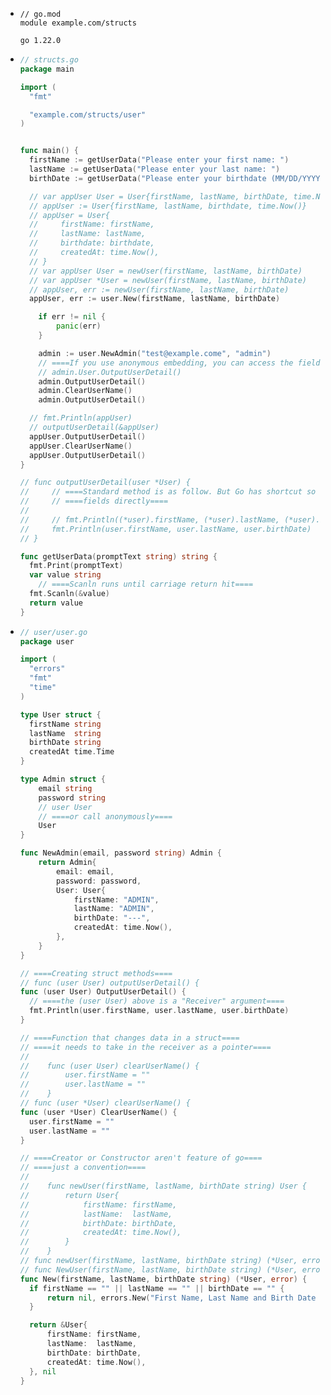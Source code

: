 - ```gomod
  // go.mod
  module example.com/structs
  
  go 1.22.0
  ```
- ```go
  // structs.go
  package main
  
  import (
  	"fmt"
  
  	"example.com/structs/user"
  )
  
  
  func main() {
  	firstName := getUserData("Please enter your first name: ")
  	lastName := getUserData("Please enter your last name: ")
  	birthDate := getUserData("Please enter your birthdate (MM/DD/YYYY): ")
  
  	// var appUser User = User{firstName, lastName, birthDate, time.Now()}
  	// appUser := User{firstName, lastName, birthdate, time.Now()}
  	// appUser = User{
  	//     firstName: firstName,
  	//     lastName: lastName,
  	//     birthdate: birthdate,
  	//     createdAt: time.Now(),
  	// }
  	// var appUser User = newUser(firstName, lastName, birthDate)
  	// var appUser *User = newUser(firstName, lastName, birthDate)
  	// appUser, err := newUser(firstName, lastName, birthDate)
  	appUser, err := user.New(firstName, lastName, birthDate)
  
      if err != nil {
          panic(err)
      }
  
      admin := user.NewAdmin("test@example.come", "admin")
      // ====If you use anonymous embedding, you can access the fields and methods directly====
      // admin.User.OutputUserDetail()
      admin.OutputUserDetail()
      admin.ClearUserName()
      admin.OutputUserDetail()
  
  	// fmt.Println(appUser)
  	// outputUserDetail(&appUser)
  	appUser.OutputUserDetail()
  	appUser.ClearUserName()
  	appUser.OutputUserDetail()
  }
  
  // func outputUserDetail(user *User) {
  //     // ====Standard method is as follow. But Go has shortcut so can access the====
  //     // ====fields directly====
  //
  //     // fmt.Println((*user).firstName, (*user).lastName, (*user).birthDate)
  //     fmt.Println(user.firstName, user.lastName, user.birthDate)
  // }
  
  func getUserData(promptText string) string {
  	fmt.Print(promptText)
  	var value string
      // ====Scanln runs until carriage return hit====
  	fmt.Scanln(&value)
  	return value
  }
  ```
- ```go
  // user/user.go
  package user
  
  import (
  	"errors"
  	"fmt"
  	"time"
  )
  
  type User struct {
  	firstName string
  	lastName  string
  	birthDate string
  	createdAt time.Time
  }
  
  type Admin struct {
      email string
      password string
      // user User
      // ====or call anonymously====
      User
  }
  
  func NewAdmin(email, password string) Admin {
      return Admin{
          email: email,
          password: password,
          User: User{
              firstName: "ADMIN",
              lastName: "ADMIN",
              birthDate: "---",
              createdAt: time.Now(),
          },
      }
  }
  
  // ====Creating struct methods====
  // func (user User) outputUserDetail() {
  func (user User) OutputUserDetail() {
  	// ====the (user User) above is a "Receiver" argument====
  	fmt.Println(user.firstName, user.lastName, user.birthDate)
  }
  
  // ====Function that changes data in a struct====
  // ====it needs to take in the receiver as a pointer====
  //
  //	func (user User) clearUserName() {
  //	    user.firstName = ""
  //	    user.lastName = ""
  //	}
  // func (user *User) clearUserName() {
  func (user *User) ClearUserName() {
  	user.firstName = ""
  	user.lastName = ""
  }
  
  // ====Creator or Constructor aren't feature of go====
  // ====just a convention====
  //
  //	func newUser(firstName, lastName, birthDate string) User {
  //		return User{
  //	        firstName: firstName,
  //	        lastName:  lastName,
  //	        birthDate: birthDate,
  //	        createdAt: time.Now(),
  //	    }
  //	}
  // func newUser(firstName, lastName, birthDate string) (*User, error) {
  // func NewUser(firstName, lastName, birthDate string) (*User, error) {
  func New(firstName, lastName, birthDate string) (*User, error) {
  	if firstName == "" || lastName == "" || birthDate == "" {
  		return nil, errors.New("First Name, Last Name and Birth Date are required")
  	}
  
  	return &User{
  		firstName: firstName,
  		lastName:  lastName,
  		birthDate: birthDate,
  		createdAt: time.Now(),
  	}, nil
  }
  ```